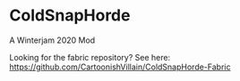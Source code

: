 # ColdSnapHorde
A Winterjam 2020 Mod

Looking for the fabric repository? See here: https://github.com/CartoonishVillain/ColdSnapHorde-Fabric
